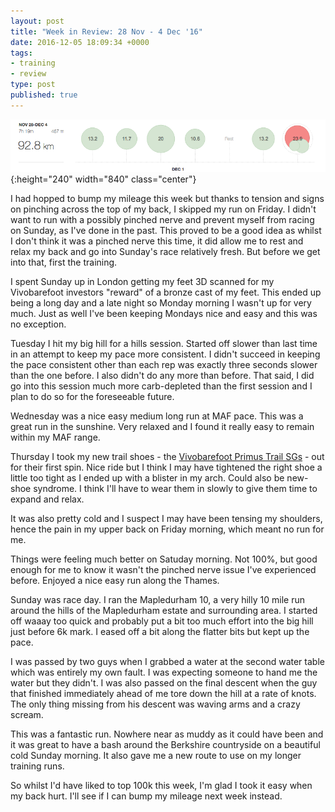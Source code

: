 ```yaml
---
layout: post
title: "Week in Review: 28 Nov - 4 Dec '16"
date: 2016-12-05 18:09:34 +0000
tags:
- training
- review
type: post
published: true
---
```


![Week in Review: 28 Nov - 4 Dec '16](/assets/week-in-review-28Nov-4Dec16.png){:height="240" width="840" class="center"}

I had hopped to bump my mileage this week but thanks to tension and signs on pinching across the top of my back, I skipped my run on Friday.  I didn't want to run with a possibly pinched nerve and prevent myself from racing on Sunday, as I've done in the past. This proved to be a good idea as whilst I don't think it was a pinched nerve this time, it did allow me to rest and relax my back and go into Sunday's race relatively fresh. But before we get into that, first the training.

I spent Sunday up in London getting my feet 3D scanned for my Vivobarefoot investors "reward" of a bronze cast of my feet. This ended up being a long day and a late night so Monday morning I wasn't up for very much. Just as well I've been keeping Mondays nice and easy and this was no exception.

Tuesday I hit my big hill for a hills session. Started off slower than last time in an attempt to keep my pace more consistent. I didn't succeed in keeping the pace consistent other than each rep was exactly three seconds slower than the one before. I also didn't do any more than before.  That said, I did go into this session much more carb-depleted than the first session and I plan to do so for the foreseeable future.

Wednesday was a nice easy medium long run at MAF pace. This was a great run in the sunshine. Very relaxed and I found it really easy to remain within my MAF range.

Thursday I took my new trail shoes - the [Vivobarefoot Primus Trail SGs](http://www.vivobarefoot.com/uk/mens/off-road/primus-trail-sg-mens?colour=Black/Red) - out for their first spin. Nice ride but I think I may have tightened the right shoe a little too tight as I ended up with a blister in my arch. Could also be new-shoe syndrome. I think I'll have to wear them in slowly to give them time to expand and relax.

It was also pretty cold and I suspect I may have been tensing my shoulders, hence the pain in my upper back on Friday morning, which meant no run for me.

Things were feeling much better on Satuday morning.  Not 100%, but good enough for me to know it wasn't the pinched nerve issue I've experienced before.  Enjoyed a nice easy run along the Thames.

Sunday was race day.  I ran the Mapledurham 10, a very hilly 10 mile run around the hills of the Mapledurham estate and surrounding area.  I started off waaay too quick and probably put a bit too much effort into the big hill just before 6k mark. I eased off a bit along the flatter bits but kept up the pace.

I was passed by two guys when I grabbed a water at the second water table which was entirely my own fault. I was expecting someone to hand me the water but they didn't. I was also passed on the final descent when the guy that finished immediately ahead of me tore down the hill at a rate of knots. The only thing missing from his descent was waving arms and a crazy scream.

This was a fantastic run. Nowhere near as muddy as it could have been and it was great to have a bash around the Berkshire countryside on a beautiful cold Sunday morning. It also gave me a new route to use on my longer training runs.

So whilst I'd have liked to top 100k this week, I'm glad I took it easy when my back hurt. I'll see if I can bump my mileage next week instead.
